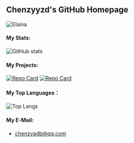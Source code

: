 ## Chenzyyzd's GitHub Homepage
![Elaina](https://github.com/chenzyyzd/chenzyyzd/blob/main/images/elaina.gif)  
#### My Stats:
![GitHub stats](https://github-readme-stats-df8hhyc13-chenzyyzd.vercel.app/api?username=chenzyyzd)  
#### My Projects:
[![Repo Card](https://github-readme-stats-df8hhyc13-chenzyyzd.vercel.app/api/pin/?username=chenzyyzd&repo=CuprumTurbo-Scheduler)](https://github.com/chenzyyzd/CuprumTurbo-Scheduler)
[![Repo Card](https://github-readme-stats-df8hhyc13-chenzyyzd.vercel.app/api/pin/?username=chenzyyzd&repo=cuJson)](https://github.com/chenzyyzd/cuJson)  
#### My Top Languages：
![Top Langs](https://github-readme-stats-df8hhyc13-chenzyyzd.vercel.app/api/top-langs/?username=chenzyyzd)
#### My E-Mail:
- chenzyadb@qq.com

